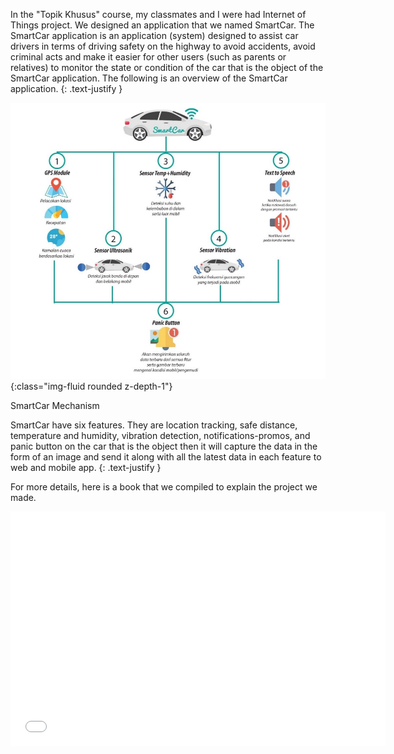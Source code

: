 In the "Topik Khusus" course, my classmates and I were had Internet of Things project. We designed an application that we named SmartCar. The SmartCar application is an application (system) designed to assist car drivers in terms of driving safety on the highway to avoid accidents, avoid criminal acts and make it easier for other users (such as parents or relatives) to monitor the state or condition of the car that is the object of the SmartCar application. The following is an overview of the SmartCar application.
{: .text-justify }

![SmartCar Mechanism](/assets/uploads/gambaran-umum-smart-car.jpg "SmartCar Mechanism"){:class="img-fluid rounded z-depth-1"}

<div class="caption">
    SmartCar Mechanism
</div>

SmartCar have six features. They are location tracking, safe distance, temperature and humidity, vibration detection, notifications-promos, and panic button on the car that is the object then it will capture the data in the form of an image and send it along with all the latest data in each feature to web and mobile app.
{: .text-justify }

For more details, here is a book that we compiled to explain the project we made.

<div class="row justify-content-center">
        <embed src="/assets/uploads/SMARTCAR-V1.pdf" width="600" height="375"
 type="application/pdf">
</div>
